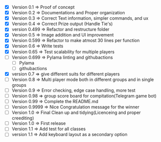 -   [x] Version 0.1 => Proof of concept
-   [x] Version 0.2 => Documentations and Proper organization
-   [x] Version 0.3 => Correct Text information, simpler commands, and ux
-   [x] Version 0.4 => Correct Prize output (Handle Tie's)
-   [x] version 0.499 => Refactor and restructure folder
-   [x] Version 0.5 => Image addition and UI improvement
-   [x] Version 0.599 => Refactor to make atmost 30 lines per function
-   [x] Version 0.6 => Write tests
-   [x] Version 0.65 => Test scalability for multiple players
-   [ ] Version 0.699 => Pylama linting and githubactions
	- [ ] Pylama
	- [ ] githubactions
-   [x] version 0.7 => give different suits for different players
-   [ ] Version 0.8 => Multi player mode both in different groups and in single groups
-   [ ] Version 0.9 => Error checking, edge case handling, more test
-   [ ] Version 0.98 => group score board for compitation(Telegram game bot)
-   [ ] Version 0.99 => Complete the README.md
-   [ ] Version 0.9999 => Nice Congratulation message for the winner
-   [ ] Version 1.0 => Final Clean up and tidying(Licenceing and proper creediting)
-   [ ] Version 1.0 => First release
-   [ ] Version 1.1 => Add test for all classes
-   [ ] version 1.1 => Add keyboard layout as a secondary option

